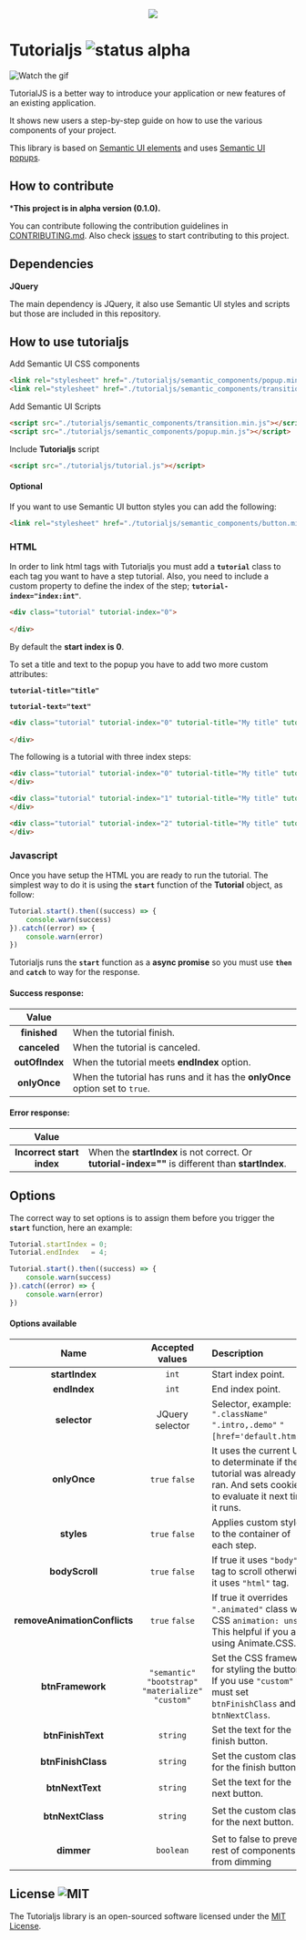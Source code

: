 <p align="center"><img src="assets/images/logo/tutorialjs-logo.png"></p>

# Tutorialjs ![status alpha](https://img.shields.io/badge/status-alpha-yellow.svg)

![Watch the gif](assets/example/example.gif)

TutorialJS is a better way to introduce your application or new features of an existing application.

It shows new users a step-by-step guide on how to use the various components of your project.

This library is based on [Semantic UI elements](https://semantic-ui.com/) and uses [Semantic UI popups](https://semantic-ui.com/modules/popup.html).



## How to contribute

***This project is in alpha version (0.1.0).**

You can contribute following the contribution guidelines in [CONTRIBUTING.md](CONTRIBUTING.md).
Also check [issues](https://github.com/vinird/tutorialjs/issues) to start contributing to this project.



## Dependencies  

**JQuery**

The main dependency is JQuery, it also use Semantic UI styles and scripts but those are included in this repository.



## How to use tutorialjs

Add Semantic UI CSS components

```html
<link rel="stylesheet" href="./tutorialjs/semantic_components/popup.min.css">
<link rel="stylesheet" href="./tutorialjs/semantic_components/transition.min.css">
```

Add Semantic UI Scripts

```html
<script src="./tutorialjs/semantic_components/transition.min.js"></script>
<script src="./tutorialjs/semantic_components/popup.min.js"></script>
```

Include **Tutorialjs** script

```html
<script src="./tutorialjs/tutorial.js"></script>
```

#### Optional

If you want to use Semantic UI button styles you can add the following:

```html
<link rel="stylesheet" href="./tutorialjs/semantic_components/button.min.css">
```



### HTML

In order to link html tags with Tutorialjs you must add a **``tutorial``** class to each tag you want to have a step tutorial. Also, you need to include a custom property to define the index of the step; **``tutorial-index="index:int"``**.

```html
<div class="tutorial" tutorial-index="0">
  
</div>
```

By default the **start index is 0**.

To set a title and text to the popup you have to add two more custom attributes:

**``tutorial-title="title"``**

**``tutorial-text="text"``**

```html
<div class="tutorial" tutorial-index="0" tutorial-title="My title" tutorial-text="My text">
  
</div>
```



The following is a tutorial with three index steps:

```html
<div class="tutorial" tutorial-index="0" tutorial-title="My title" tutorial-text="My text">
</div>

<div class="tutorial" tutorial-index="1" tutorial-title="My title" tutorial-text="My text">
</div>

<div class="tutorial" tutorial-index="2" tutorial-title="My title" tutorial-text="My text">
</div>
```



### Javascript

Once you have setup the HTML you are ready to run the tutorial. The simplest way to do it is using the **``start``** function of the **Tutorial** object, as follow:

```javascript
Tutorial.start().then((success) => {
    console.warn(success)
}).catch((error) => {
    console.warn(error)
})
```

Tutorialjs runs the **`start`** function as a **async promise** so you must use **`then`** and **`catch`** to way for the response.



#### Success response:

| Value          |                                                                                |
| :------------: | ------------------------------------------------------------------------------ |
| **finished**   | When the tutorial finish.                                                      |
| **canceled**   | When the tutorial is canceled.                                                 |
| **outOfIndex** | When the tutorial meets **endIndex** option.                                   |
| **onlyOnce**   | When the tutorial has runs and it has the **onlyOnce** option set to ``true``. |



#### Error response:

| Value                     |                                                                                                    |
| :-----------------------: | -------------------------------------------------------------------------------------------------- |
| **Incorrect start index** | When the **startIndex** is not correct. Or **tutorial-index=""** is different than **startIndex**. |



## Options

The correct way to set options is to assign them before you trigger the **``start``** function, here an example:

```javascript
Tutorial.startIndex = 0;
Tutorial.endIndex   = 4;

Tutorial.start().then((success) => {
    console.warn(success)
}).catch((error) => {
    console.warn(error)
})
```

 

#### Options available

| Name                         | Accepted values                                         | Description                                                                                                                   | Default                     |
| :--------------------------: | :-----------------------------------------------------: | :---------------------------------------------------------------------------------------------------------------------------- | :-------------------------: |
| **startIndex**               | `int`                                                   | Start index point.                                                                                                            | 0                           |
| **endIndex**                 | `int`                                                   | End index point.                                                                                                              | 999                         |
| **selector**                 | JQuery selector                                         | Selector, example:  `".className"` `".intro,.demo"`  `"[href='default.htm']"`.                                                | `".tutorial"`               |
| **onlyOnce**                 | `true` `false`                                          | It uses the current URL to determinate if the tutorial was already ran. And sets cookies to evaluate it next time it runs.    | `false`                     |
| **styles**                   | `true` `false`                                          | Applies custom styles to the container of each step.                                                                          | ``true``                    |
| **bodyScroll**               | `true` `false`                                          | If true it uses `"body"` tag to scroll otherwise it uses `"html"` tag.                                                        | ``false``                   |
| **removeAnimationConflicts** | `true` `false`                                          | If true it overrides `".animated"` class with CSS ``animation: unset``. This helpful if you are using Animate.CSS.            | ``false``                   |
| **btnFramework**             | `"semantic"` `"bootstrap"` `"materialize"` ``"custom"`` | Set the CSS framework for styling the buttons. If you use ``"custom"`` you must set ``btnFinishClass`` and  ``btnNextClass``. | ``"semantic"``              |
| **btnFinishText**            | `string`                                                | Set the text for the finish button.                                                                                           | ``"Cancel"``                |
| **btnFinishClass**           | `string`                                                | Set the custom classes for the finish button.                                                                                 | ``"ui button tiny basic"``  |
| **btnNextText**              | `string`                                                | Set the text for the next button.                                                                                             | ``"Next"``                  |
| **btnNextClass**             | `string`                                                | Set the custom classes for the next button.                                                                                   | ``"ui button tiny primary`` |
| **dimmer**                   | `boolean`                                                | Set to false to prevent rest of components from dimming | true|


## License ![MIT](https://img.shields.io/apm/l/vim-mode.svg)

The Tutorialjs library is an open-sourced software licensed under the [MIT License](https://opensource.org/licenses/MIT).
